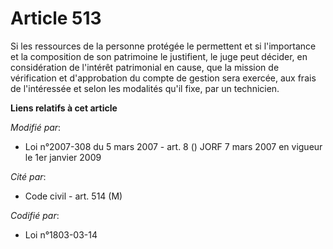 # Article 513

Si les ressources de la personne protégée le permettent et si l'importance et la composition de son patrimoine le justifient,
le juge peut décider, en considération de l'intérêt patrimonial en cause, que la mission de vérification et d'approbation du
compte de gestion sera exercée, aux frais de l'intéressée et selon les modalités qu'il fixe, par un technicien.

**Liens relatifs à cet article**

_Modifié par_:

  - Loi n°2007-308 du 5 mars 2007 - art. 8 () JORF 7 mars 2007 en vigueur le 1er janvier 2009

_Cité par_:

  - Code civil - art. 514 (M)

_Codifié par_:

  - Loi n°1803-03-14
